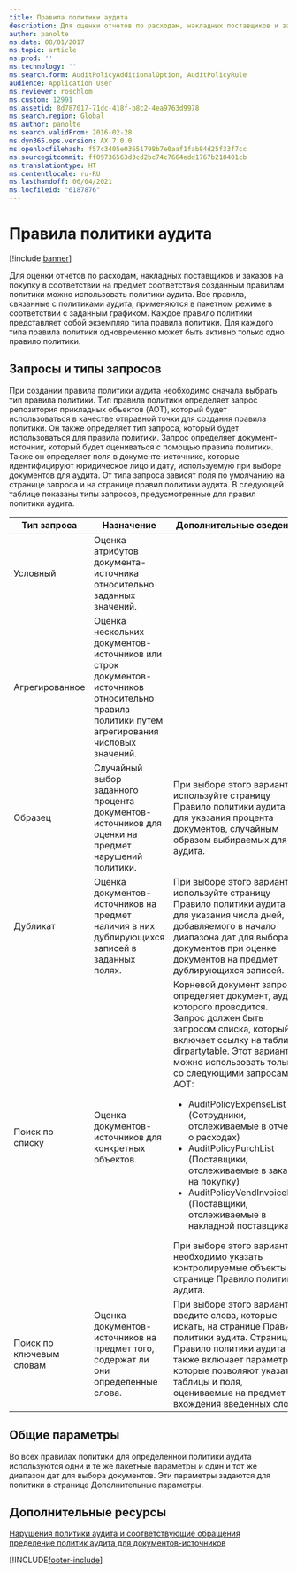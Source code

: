 ```yaml
---
title: Правила политики аудита
description: Для оценки отчетов по расходам, накладных поставщиков и заказов на покупку в соответствии на предмет соответствия созданным правилам политики можно использовать политики аудита. Все правила, связанные с политиками аудита, применяются в пакетном режиме в соответствии с заданным графиком.  Каждое правило политики представляет собой экземпляр типа правила политики. Для каждого типа правила политики одновременно может быть активно только одно правило политики.
author: panolte
ms.date: 08/01/2017
ms.topic: article
ms.prod: ''
ms.technology: ''
ms.search.form: AuditPolicyAdditionalOption, AuditPolicyRule
audience: Application User
ms.reviewer: roschlom
ms.custom: 12991
ms.assetid: 8d787017-71dc-418f-b8c2-4ea9763d9978
ms.search.region: Global
ms.author: panolte
ms.search.validFrom: 2016-02-28
ms.dyn365.ops.version: AX 7.0.0
ms.openlocfilehash: f57c3405e03651798b7e0aaf1fab84d25f33f7cc
ms.sourcegitcommit: ff09736563d3cd2bc74c7664edd1767b218401cb
ms.translationtype: HT
ms.contentlocale: ru-RU
ms.lasthandoff: 06/04/2021
ms.locfileid: "6187876"
---
```

# <a name="audit-policy-rules"></a>Правила политики аудита

[!include [banner](../includes/banner.md)]

Для оценки отчетов по расходам, накладных поставщиков и заказов на покупку в соответствии на предмет соответствия созданным правилам политики можно использовать политики аудита. Все правила, связанные с политиками аудита, применяются в пакетном режиме в соответствии с заданным графиком.  Каждое правило политики представляет собой экземпляр типа правила политики. Для каждого типа правила политики одновременно может быть активно только одно правило политики. 

## <a name="queries-and-query-types"></a>Запросы и типы запросов

При создании правила политики аудита необходимо сначала выбрать тип правила политики. Тип правила политики определяет запрос репозитория прикладных объектов (AOT), который будет использоваться в качестве отправной точки для создания правила политики. Он также определяет тип запроса, который будет использоваться для правила политики. Запрос определяет документ-источник, который будет оцениваться с помощью правила политики. Также он определяет поля в документе-источнике, которые идентифицируют юридическое лицо и дату, используемую при выборе документов для аудита. От типа запроса зависят поля по умолчанию на странице запроса и на странице правил политики аудита. В следующей таблице показаны типы запросов, предусмотренные для правил политики аудита.

<table>
<colgroup>
<col width="33%" />
<col width="33%" />
<col width="33%" />
</colgroup>
<thead>
<tr class="header">
<th>Тип запроса</th>
<th>Назначение</th>
<th>Дополнительные сведения</th>
</tr>
</thead>
<tbody>
<tr class="odd">
<td>Условный</td>
<td>Оценка атрибутов документа-источника относительно заданных значений.</td>
<td></td>
</tr>
<tr class="even">
<td>Агрегированное</td>
<td>Оценка нескольких документов-источников или строк документов-источников относительно правила политики путем агрегирования числовых значений.</td>
<td></td>
</tr>
<tr class="odd">
<td>Образец</td>
<td>Случайный выбор заданного процента документов-источников для оценки на предмет нарушений политики.</td>
<td>При выборе этого варианта используйте страницу Правило политики аудита для указания процента документов, случайным образом выбираемых для аудита.</td>
</tr>
<tr class="even">
<td>Дубликат</td>
<td>Оценка документов-источников на предмет наличия в них дублирующихся записей в заданных полях.</td>
<td>При выборе этого варианта в используйте страницу Правило политики аудита для указания числа дней, добавляемого в начало диапазона дат для выбора документов при оценке документов на предмет дублирующихся записей.</td>
</tr>
<tr class="odd">
<td>Поиск по списку</td>
<td>Оценка документов-источников для конкретных объектов.</td>
<td>Корневой документ запроса определяет документ, аудит которого проводится. Запрос должен быть запросом списка, который включает ссылку на таблицу dirpartytable. Этот вариант можно использовать только со следующими запросами AOT:
<ul>
<li><span class="ui">AuditPolicyExpenseList</span> (Сотрудники, отслеживаемые в отчете о расходах)</li>
<li><span class="ui">AuditPolicyPurchList</span> (Поставщики, отслеживаемые в заказе на покупку)</li>
<li><span class="ui">AuditPolicyVendInvoiceList</span> (Поставщики, отслеживаемые в накладной поставщика)</li>
</ul>
При выборе этого варианта необходимо указать контролируемые объекты на странице Правило политики аудита.</td>
</tr>
<tr class="even">
<td>Поиск по ключевым словам</td>
<td>Оценка документов-источников на предмет того, содержат ли они определенные слова.</td>
<td>При выборе этого варианта введите слова, которые искать, на странице Правило политики аудита. Страница Правило политики аудита также включает параметры, которые позволяют указать таблицы и поля, оцениваемые на предмет вхождения введенных слов.</td>
</tr>
</tbody>
</table>

## <a name="common-parameters"></a>Общие параметры
Во всех правилах политики для определенной политики аудита используются одни и те же пакетные параметры и один и тот же диапазон дат для выбора документов. Эти параметры задаются для политики в странице Дополнительные параметры.



## <a name="additional-resources"></a>Дополнительные ресурсы

[Нарушения политики аудита и соответствующие обращения](audit-policy-violations-cases.md)
[пределение политик аудита для документов-источников](tasks/define-audit-policies-source-documents.md)




[!INCLUDE[footer-include](../../includes/footer-banner.md)]